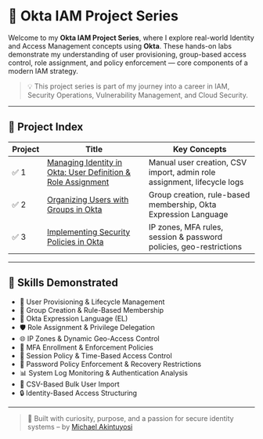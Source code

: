 # 🔐 Okta IAM Project Series

Welcome to my **Okta IAM Project Series**, where I explore real-world Identity and Access Management concepts using **Okta**. These hands-on labs demonstrate my understanding of user provisioning, group-based access control, role assignment, and policy enforcement — core components of a modern IAM strategy.

> 💡 This project series is part of my journey into a career in IAM, Security Operations, Vulnerability Management, and Cloud Security.

---

## 📂 Project Index


 Project | Title | Key Concepts |
|--------|-------|--------------|
| ✅ 1 | [Managing Identity in Okta: User Definition & Role Assignment](https://github.com/markwhyce-svg/okta-user-management-lab) | Manual user creation, CSV import, admin role assignment, lifecycle logs |
| ✅ 2 | [Organizing Users with Groups in Okta](https://github.com/markwhyce-svg/okta-organize-users-lab) | Group creation, rule-based membership, Okta Expression Language |
| ✅ 3 | [Implementing Security Policies in Okta](https://github.com/markwhyce-svg/okta-security-policies-lab) | IP zones, MFA rules, session & password policies, geo-restrictions |

---

## 💼 Skills Demonstrated

- 👤 User Provisioning & Lifecycle Management
- 👥 Group Creation & Rule-Based Membership
- 🧩 Okta Expression Language (EL)
- 🛡️ Role Assignment & Privilege Delegation
- 🌐 IP Zones & Dynamic Geo-Access Control
- 🔐 MFA Enrollment & Enforcement Policies
- 🔁 Session Policy & Time-Based Access Control
- 🔑 Password Policy Enforcement & Recovery Restrictions
- 📊 System Log Monitoring & Authentication Analysis
- 📁 CSV-Based Bulk User Import
- 🔒 Identity-Based Access Structuring

---

> 🔧 Built with curiosity, purpose, and a passion for secure identity systems – by [Michael Akintuyosi](https://www.linkedin.com/in/michael-akintuyosi-025317183/)
